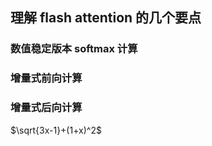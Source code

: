 理解 flash attention 的几个要点
---

### 数值稳定版本 softmax 计算

### 增量式前向计算

### 增量式后向计算

$\sqrt{3x-1}+(1+x)^2$